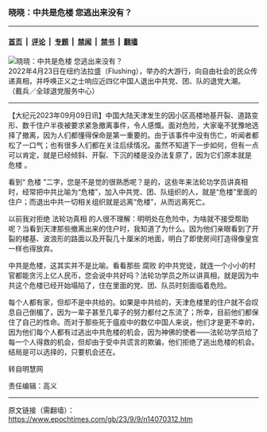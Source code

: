 ### 晓晓：中共是危楼 您逃出来没有？

---

#### [首页](../../../..?n14070312) &nbsp;|&nbsp; [评论](../../../../../epoch-comment?n14070312) &nbsp;|&nbsp; [专题](../../../../../epoch-special?n14070312) &nbsp;|&nbsp; [禁闻](../../../../../epoch-news?n14070312) &nbsp;|&nbsp; [禁书](../../../../../books?n14070312) &nbsp;|&nbsp; [翻墙](https://github.com/gfw-breaker/nogfw/blob/master/README.md?n14070312)


<div><img alt="晓晓：中共是危楼 您逃出来没有？" class="attachment-djy_600_400 size-djy_600_400 wp-post-image" src="https://i.epochtimes.com/assets/uploads/2023/09/id14070383-c657dcd79dfc5995d0eebfbac507686f--600x399.png"/>
<div class="caption">
 2022年4月23日在纽约法拉盛（Flushing），举办的大游行，向自由社会的民众传递真相，并呼唤正义之士响应近四亿中国人退出中共党、团、队的退党大潮。 （戴兵／全球退党服务中心）
</div></div><hr/><div class="post_content" id="artbody" itemprop="articleBody">
 <!-- article content begin -->
 <p>
  【大纪元2023年09月09日讯】中国大陆天津发生的因小区高楼地基开裂、道路变形、数千住户半夜被要求紧急撤离事件，令人感慨。面对危险，大家毫不犹豫地选择了撤离，因为人们都懂得保命是第一重要的。由于该事件中没有伤亡，听闻者都松了一口气；也有很多人们都在关注后续情况。虽然不知道下一步如何，但有一点可以肯定，就是已经倾斜、开裂、下沉的楼是没办法复原了，因为它们原本就是
  <ok href="https://www.epochtimes.com/gb/tag/%E5%8D%B1%E6%A5%BC.html">
   危楼
  </ok>
  。
 </p>
 <p>
  看到“
  <ok href="https://www.epochtimes.com/gb/tag/%E5%8D%B1%E6%A5%BC.html">
   危楼
  </ok>
  ”二字，您是不是觉的很熟悉呢？是的，这些年来法轮功学员讲真相时，经常把中共比喻为“危楼”，加入中共党、团、队组织的人，就是“危楼”里面的住户；而退出中共一切相关组织就是远离“危楼”，从而远离死亡。
 </p>
 <p>
  以前我对拒绝
  <ok href="https://www.epochtimes.com/gb/tag/%E6%B3%95%E8%BD%AE%E5%8A%9F%E7%9C%9F%E7%9B%B8.html">
   法轮功真相
  </ok>
  的人很不理解：明明处在危险中，为啥就不接受帮助呢？当看到天津那些撤离出来的住户时，我知道了为什么。因为他们亲眼看到了开裂的楼基、波浪形的路面以及开裂几十厘米的地面，明白了即使房间打造得像皇宫一样也得放弃。
 </p>
 <p>
  中共是危楼，这其实并不是比喻。看看那些
  <ok href="https://www.epochtimes.com/gb/tag/%E8%85%90%E8%B4%A5.html">
   腐败
  </ok>
  的中共党徒，就连一个小小的村官都能贪污上亿人民币，您会说中共好吗？法轮功学员之所以讲真相，就是因为中共这个危楼已经开始塌陷了，住在里面的党、团、队员时刻面临着危险。
 </p>
 <p>
  每个人都有家，但却不是中共给的。如果是中共给的，天津危楼里的住户就不会叹息自己倒楣了，因为一辈子甚至几辈子的努力都付之东流了；所幸，目前他们都保住了自己的性命。而对于那些死于瘟疫中的数亿中国人来说，他们才是更不幸的，因为他们每个人都有过逃出中共危楼的机会，因为神佛的使者——法轮功学员给了每一个人得救的机会，但却由于受中共谎言的欺骗，他们拒绝了逃出危楼的机会。结局是可以选择的，只要机会还在。
 </p>
 <p>
  转自明慧网
 </p>
 <p>
  责任编辑：高义
 </p>
 <!-- article content end -->
 <div id="below_article_ad">
 </div>
</div>


---

原文链接（需翻墙）：https://www.epochtimes.com/gb/23/9/9/n14070312.htm